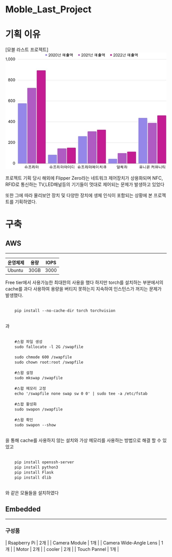 # Moble_Last_Project

# 기획 이유
[모블 라스트 프로젝트]
<img src="/readme/planning_reason_chart.jpg"></img>

프로젝트 기획 당시 해외에 Flipper Zero라는 네트워크 제어장치가 상용화되며
NFC, RFID로 통신하는 TV,LED패널등의 기기들이 멋대로 제어되는 문제가 발생하고 있었다

또한 그에 따라 물리보안 장치 및 다양한 장치에 생체 인식이 포함되는 상황에 본 프로젝트를 기획하였다.

# 구축
## AWS 

-------------------------------------------------------------


| 운영체제 | 용량 | IOPS |
| ------ | -- | -- |
| Ubuntu | 30GB | 3000 |


Free tier에서 사용가능한 최대한의 사용을 했다
하지만 torch를 설치하는 부분에서의 cache를 과다 사용하여 용량을 버티지 못하는지 지속하여 인스턴스가
꺼지는 문제가 발생했다.

<pre>
  <code>
    pip install --no-cache-dir torch torchvision
  </code>
</pre>

과

<pre>
  <code>
    #스왑 파일 생성
    sudo fallocate -l 2G /swapfile

    sudo chmode 600 /swapfile
    sudo chown root:root /swapfile

    #스왑 설정
    sudo mkswap /swapfile

    #스왑 메모리 고정
    echo '/swapfile none swap sw 0 0' | sudo tee -a /etc/fstab

    #스왑 활성화
    sudo swapon /swapfile

    #스왑 확인
    sudo swapon --show
  </code>
</pre>

을 통해 cache를 사용하지 않는 설치와 가상 메모리를 사용하는 방법으로 해결 할 수 있었고 
<pre>
  <code>
    pip install openssh-server
    pip install python3
    pip install Flask
    pip install dlib
  </code>
</pre>
와 같은 모듈들을 설치하였다

## Embedded

--------------------------------------------------------------------------

### 구성품

| Rsapberry Pi | 2개 |
| Camera Module | 1개 |
| Camera Wide-Angle Lens | 1개 |
| Motor | 2개 |
| cooler | 2개 |
| Touch Pannel | 1개 |
